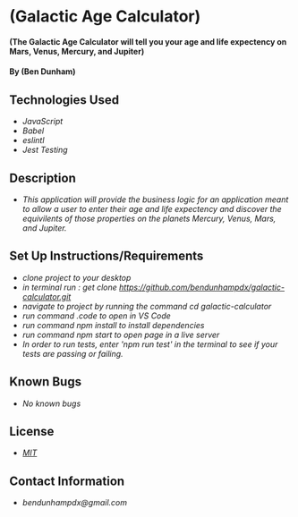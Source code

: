 # (Galactic Age Calculator)

#### (The Galactic Age Calculator will tell you your age and life expectency on Mars, Venus, Mercury, and Jupiter)

#### By (Ben Dunham)

## Technologies Used

* _JavaScript_
* _Babel_
* _eslintl_
* _Jest Testing_

## Description
* _This application will provide the business logic for an application meant to allow a user to enter their age and life expectency and discover the equivilents of those properties on the planets Mercury, Venus, Mars, and Jupiter._



## Set Up Instructions/Requirements
* _clone project to your desktop_
* _in terminal run : get clone https://github.com/bendunhampdx/galactic-calculator.git_
* _navigate to project by running the command cd galactic-calculator_
* _run command .code to open in VS Code_
* _run command npm install to install dependencies_
* _run command npm start to open page in a live server_
* _In order to run tests, enter 'npm run test' in the terminal to see if your tests are passing or failing._

## Known Bugs

* _No known bugs_


## License
* _[MIT](https://opensource.org/licenses/MIT)_

## Contact Information
* _bendunhampdx@gmail.com_